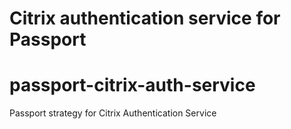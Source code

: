 Citrix authentication service for Passport
=======
# passport-citrix-auth-service
Passport strategy for Citrix Authentication Service
